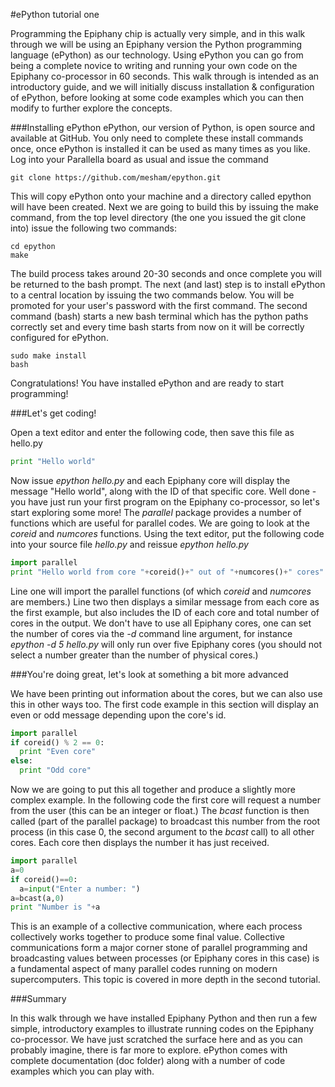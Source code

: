 #ePython tutorial one

Programming the Epiphany chip is actually very simple, and in this walk through we will be using an Epiphany version the Python programming language (ePython) as our technology. Using ePython you can go from being a complete novice to writing and running your own code on the Epiphany co-processor in 60 seconds. This walk through is intended as an introductory guide, and we will initially discuss installation & configuration of ePython, before looking at some code examples which you can then modify to further explore the concepts.

###Installing ePython
ePython, our version of Python, is open source and available at GitHub. You only need to complete these install commands once, once ePython is installed it can be used as many times as you like. Log into your Parallella board as usual and issue the command

```
git clone https://github.com/mesham/epython.git
```

This will copy ePython onto your machine and a directory called epython will have been created. Next we are going to build this by issuing the make command, from the top level directory (the one you issued the git clone into) issue the following two commands:

```
cd epython
make
```

The build process takes around 20-30 seconds and once complete you will be returned to the bash prompt. The next (and last) step is to install ePython to a central location by issuing the two commands below. You will be promoted for your user's password with the first command. The second command (bash) starts a new bash terminal which has the python paths correctly set and every time bash starts from now on it will be correctly configured for ePython.

```
sudo make install
bash
```

Congratulations! You have installed ePython and are ready to start programming! 

###Let's get coding!

Open a text editor and enter the following code, then save this file as hello.py

```python
print "Hello world"
```

Now issue *epython hello.py* and each Epiphany core will display the message "Hello world", along with the ID of that specific core. Well done - you have just run your first program on the Epiphany co-processor, so let's start exploring some more! The *parallel* package provides a number of functions which are useful for parallel codes. We are going to look at the *coreid* and *numcores* functions. Using the text editor, put the following code into your source file *hello.py* and reissue *epython hello.py*

```python
import parallel
print "Hello world from core "+coreid()+" out of "+numcores()+" cores"
```

Line one will import the parallel functions (of which *coreid* and *numcores* are members.) Line two then displays a similar message from each core as the first example, but also includes the ID of each core and total number of cores in the output. We don't have to use all Epiphany cores, one can set the number of cores via the *-d* command line argument, for instance *epython -d 5 hello.py* will only run over five Epiphany cores (you should not select a number greater than the number of physical cores.)

###You're doing great, let's look at something a bit more advanced

We have been printing out information about the cores, but we can also use this in other ways too. The first code example in this section will display an even or odd message depending upon the core's id.

```python
import parallel
if coreid() % 2 == 0:
  print "Even core"
else:
  print "Odd core"
```

Now we are going to put this all together and produce a slightly more complex example. In the following code the first core will request a number from the user (this can be an integer or float.) The *bcast* function is then called (part of the parallel package) to broadcast this number from the root process (in this case 0, the second argument to the *bcast* call) to all other cores. Each core then displays the number it has just received.

```python
import parallel
a=0
if coreid()==0:
  a=input("Enter a number: ")
a=bcast(a,0)
print "Number is "+a
```

This is an example of a collective communication, where each process collectively works together to produce some final value. Collective communications form a major corner stone of parallel programming and broadcasting values between processes (or Epiphany cores in this case) is a fundamental aspect of many parallel codes running on modern supercomputers. This topic is covered in more depth in the second tutorial.

###Summary

In this walk through we have installed Epiphany Python and then run a few simple, introductory examples to illustrate running codes on the Epiphany co-processor. We have just scratched the surface here and as you can probably imagine, there is far more to explore. ePython comes with complete documentation (doc folder) along with a number of code examples which you can play with.
